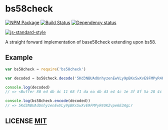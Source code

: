 # bs58check

[![NPM Package](https://img.shields.io/npm/v/bs58check.svg?style=flat-square)](https://www.npmjs.org/package/bs58check)
[![Build Status](https://img.shields.io/travis/bitcoinjs/bs58check.svg?branch=master&style=flat-square)](https://travis-ci.org/bitcoinjs/bs58check)
[![Dependency status](https://img.shields.io/david/bitcoinjs/bs58check.svg?style=flat-square)](https://david-dm.org/bitcoinjs/bs58check#info=dependencies)

[![js-standard-style](https://cdn.rawgit.com/feross/standard/master/badge.svg)](https://github.com/feross/standard)

A straight forward implementation of base58check extending upon bs58.


## Example

```javascript
var bs58check = require('bs58check')

var decoded = bs58check.decode('5Kd3NBUAdUnhyzenEwVLy9pBKxSwXvE9FMPyR4UKZvpe6E3AgLr')

console.log(decoded)
// => <Buffer 80 ed db dc 11 68 f1 da ea db d3 e4 4c 1e 3f 8f 5a 28 4c 20 29 f7 8a d2 6a f9 85 83 a4 99 de 5b 19>

console.log(bs58check.encode(decoded))
// => 5Kd3NBUAdUnhyzenEwVLy9pBKxSwXvE9FMPyR4UKZvpe6E3AgLr
```


## LICENSE [MIT](LICENSE)
